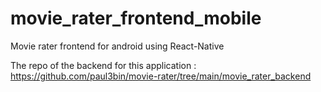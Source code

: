 # movie_rater_frontend_mobile
Movie rater frontend for android using React-Native

The repo of the backend for this application : https://github.com/paul3bin/movie-rater/tree/main/movie_rater_backend
